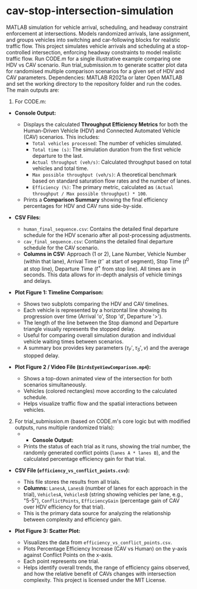 # cav-stop-intersection-simulation
MATLAB simulation for vehicle arrival, scheduling, and headway constraint enforcement at intersections. Models randomized arrivals, lane assignment, and groups vehicles into switching and car-following blocks for realistic traffic flow.
This project simulates vehicle arrivals and scheduling at a stop-controlled intersection, enforcing headway constraints to model realistic traffic flow.
Run CODE.m for a single illustrative example comparing one HDV vs CAV scenario. Run trial_submission.m to generate scatter plot data for randomised multiple comparison scenarios for a given set of HDV and CAV parameters.
Dependencies: MATLAB R2021a or later
Open MATLAB and set the working directory to the repository folder and run the codes.
The main outputs are: 
1) For CODE.m:
* **Console Output:**
    * Displays the calculated **Throughput Efficiency Metrics** for both the Human-Driven Vehicle (HDV) and Connected Automated Vehicle (CAV) scenarios. This includes:
        * `Total vehicles processed`: The number of vehicles simulated.
        * `Total time (s)`: The simulation duration from the first vehicle departure to the last.
        * `Actual throughput (veh/s)`: Calculated throughput based on total vehicles and total time.
        * `Max possible throughput (veh/s)`: A theoretical benchmark based on standard saturation flow rates and the number of lanes.
        * `Efficiency (%)`: The primary metric, calculated as `(Actual throughput / Max possible throughput) * 100`.
    * Prints a **Comparison Summary** showing the final efficiency percentages for HDV and CAV runs side-by-side.

* **CSV Files:**
    * `human_final_sequence.csv`: Contains the detailed final departure schedule for the HDV scenario after all post-processing adjustments.
    * `cav_final_sequence.csv`: Contains the detailed final departure schedule for the CAV scenario.
    * **Columns in CSV:** Approach (1 or 2), Lane Number, Vehicle Number (within that lane), Arrival Time ($t^-$ at start of segment), Stop Time ($t^0$ at stop line), Departure Time ($t^+$ from stop line). All times are in seconds. This data allows for in-depth analysis of vehicle timings and delays.

* **Plot Figure 1: Timeline Comparison:**
    * Shows two subplots comparing the HDV and CAV timelines.
    * Each vehicle is represented by a horizontal line showing its progression over time (Arrival 'o', Stop 'd', Departure '>').
    * The length of the line between the Stop diamond and Departure triangle visually represents the stopped delay.
    * Useful for comparing overall simulation duration and individual vehicle waiting times between scenarios.
    * A summary box provides key parameters ($\tau_F', \tau_S', v$) and the average stopped delay.

* **Plot Figure 2 / Video File (`BirdsEyeViewComparison.mp4`):**
    * Shows a top-down animated view of the intersection for both scenarios simultaneously.
    * Vehicles (colored rectangles) move according to the calculated schedule.
    * Helps visualize traffic flow and the spatial interactions between vehicles.

2) For trial_submission.m (based on CODE.m's core logic but with modified outputs, runs multiple randomized trials):
    * * **Console Output:**
    * Prints the status of each trial as it runs, showing the trial number, the randomly generated conflict points (`lanes A * lanes B`), and the calculated percentage efficiency gain for that trial.

* **CSV File (`efficiency_vs_conflict_points.csv`):**
    * This file stores the results from all trials.
    * **Columns:** `LanesA`, `LanesB` (number of lanes for each approach in the trial), `VehiclesA`, `VehiclesB` (string showing vehicles per lane, e.g., "5-5"), `ConflictPoints`, `EfficiencyGain` (percentage gain of CAV over HDV efficiency for that trial).
    * This is the primary data source for analyzing the relationship between complexity and efficiency gain.

* **Plot Figure 3: Scatter Plot:**
    * Visualizes the data from `efficiency_vs_conflict_points.csv`.
    * Plots Percentage Efficiency Increase (CAV vs Human) on the y-axis against Conflict Points on the x-axis.
    * Each point represents one trial.
    * Helps identify overall trends, the range of efficiency gains observed, and how the relative benefit of CAVs changes with intersection complexity.
This project is licensed under the MIT License.
